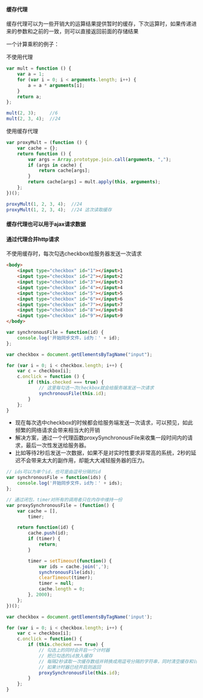 #### 缓存代理

缓存代理可以为一些开销大的运算结果提供暂时的缓存，下次运算时，如果传递进来的参数和之前的一致，则可以直接返回前面的存储结果

一个计算乘积的例子：

不使用代理

```javascript
var mult = function () {
	var a = 1;
	for (var i = 0; i < arguments.length; i++) {
		a = a * arguments[i];
	}
	return a;
};

mult(2, 3);		//6
mult(2, 3, 4);	//24
```

使用缓存代理

```javascript
var proxyMult = (function () {
	var cache = {};
	return function () {
		var args = Array.prototype.join.call(arguments, ",");
		if (args in cache) {
			return cache[args];
		}
		return cache[args] = mult.apply(this, arguments);
	};
})();

proxyMult(1, 2, 3, 4);	//24
proxyMult(1, 2, 3, 4);	//24 这次读取缓存
```

#### 缓存代理也可以用于ajax请求数据

#### 通过代理合并http请求

不使用缓存时，每次勾选checkbox给服务器发送一次请求

```html
<body>
	<input type="checkbox" id="1"></input>1
	<input type="checkbox" id="2"></input>2
	<input type="checkbox" id="3"></input>3
	<input type="checkbox" id="4"></input>4
	<input type="checkbox" id="5"></input>5
	<input type="checkbox" id="6"></input>6
	<input type="checkbox" id="7"></input>7
	<input type="checkbox" id="8"></input>8
	<input type="checkbox" id="9"></input>9
</body>
```

```javascript
var synchronousFile = function(id) {
    console.log('开始同步文件，id为：' + id);
};

var checkbox = document.getElementsByTagName("input");

for (var i = 0; i < checkbox.length; i++) {
	var c = checkbox[i];
	c.onclick = function () {
		if (this.checked === true) {
            // 这里每勾选一次checkbox就会给服务端发送一次请求
			synchronousFile(this.id);
		}
	};
}
```
* 现在每次选中checkbox的时候都会给服务端发送一次请求，可以预见，如此频繁的网络请求会带来相当大的开销
* 解决方案，通过一个代理函数proxySynchronousFile来收集一段时间内的请求，最后一次性发送给服务器。
* 比如等待2秒后发送一次数据，如果不是对实时性要求非常高的系统，2秒的延迟不会带来太大的副作用，却能大大减轻服务器的压力。

```javascript
// ids可以为单个id，也可是由逗号分隔的id
var synchronousFile = function(ids) {
    console.log('开始同步文件，id为：' + ids);
};

// 通过闭包，timer对所有的调用者只在内存中维持一份
var proxySynchronousFile = (function() {
    var cache = [],
        timer;

    return function(id) {
        cache.push(id);
        if (timer) {
            return;
        }

        timer = setTimeout(function() {
            var ids = cache.join(',');
            synchronousFile(ids);
            clearTimeout(timer);
            timer = null;
            cache.length = 0;
        }, 2000);
    };
})();

var checkbox = document.getElementsByTagName('input');

for (var i = 0; i < checkbox.length; i++) {
    var c = checkbox[i];
    c.onclick = function() {
        if (this.checked === true) {
            // 勾选上的同时会开启一个计时器
            // 把已勾选的id放入缓存
            // 每隔2秒读取一次缓存数组并转换成用逗号分隔的字符串，同时清空缓存和计时器
            // 如果计时器已经开启则返回
            proxySynchronousFile(this.id);
        }
    };
}
```
